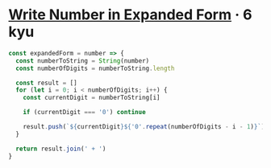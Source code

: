 # [Write Number in Expanded Form](https://www.codewars.com/kata/5842df8ccbd22792a4000245) · 6 kyu

```javascript
const expandedForm = number => {
  const numberToString = String(number)
  const numberOfDigits = numberToString.length

  const result = []
  for (let i = 0; i < numberOfDigits; i++) {
    const currentDigit = numberToString[i]

    if (currentDigit === '0') continue

    result.push(`${currentDigit}${'0'.repeat(numberOfDigits - i - 1)}`)
  }

  return result.join(' + ')
}
```
